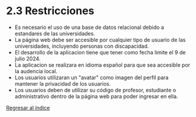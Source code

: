 # 2.3 Restricciones

- Es necesario el uso de una base de datos relacional debido a estandares de las universidades.
- La página web debe ser accesible por cualquier tipo de usuario de las universidades, incluyendo personas con discapacidad.
- El desarrollo de la aplicacion tiene que tener como fecha limite el 9 de julio 2024.
- La aplicacion se realizara en idioma español para que sea accesible por la audencia local.
- Los usuarios utilizaran un "avatar" como imagen del perfil para mantener la privacidad de los usuarios.
- Los usuarios deben de utilizar su código de profesor, estudiante o administrativo dentro de la página web para poder ingresar en ella.

[Regresar al índice](../../README.md)
